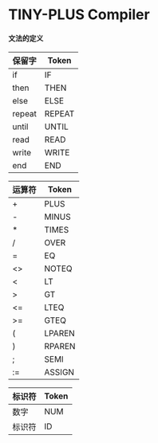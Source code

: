# TINY-PLUS Compiler

#### 文法的定义

| 保留字 | Token  |
| ------ | ------ |
| if     | IF     |
| then   | THEN   |
| else   | ELSE   |
| repeat | REPEAT |
| until  | UNTIL  |
| read   | READ   |
| write  | WRITE  |
| end    | END    |

| 运算符 | Token  |
| ------ | ------ |
| +      | PLUS   |
| -      | MINUS  |
| *      | TIMES  |
| /      | OVER   |
| =      | EQ     |
| <>     | NOTEQ  |
| <      | LT     |
| >      | GT     |
| <=     | LTEQ   |
| \>=    | GTEQ   |
| (      | LPAREN |
| )      | RPAREN |
| ;      | SEMI   |
| :=     | ASSIGN |

| 标识符 | Token |
| ------ | ----- |
| 数字   | NUM   |
| 标识符 | ID    |

